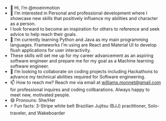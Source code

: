 - 👋 Hi, I’m @moeinmotion
- 👀 I’m interested in Personal and professional development where I showcase new skills that positively influence my abilities and character as a person.
-    I look forward to become an inspiration for others to reference and seek advice to help reach their goals.
- 🌱 I’m currently learning Python and Java as my main programming languages. Frameworks I'm using are React and Material UI to develop flush applications for user interactivity.
-  These skills will set me up for my career advancement as an aspiring software engineer and prepare me for my goal as a Machine learning software engineer.
- 💞️ I’m looking to collaborate on coding projects including Hackathons to advance my technical abilities required for Software engineering.
- 📫 How to reach me? Reach me via email at williams.monnet@gmail.com for professional inquires and coding collbarations. Always happy to meet new, motivated people.
- 😄 Pronouns: She/Her
- ⚡ Fun facts: 3-Stripe white belt Brazilian Jujitsu (BJJ) practitioner, Solo-traveler, and Wakeboarder

<!---
moeinmotion/moeinmotion is a ✨ special ✨ repository because its `README.md` (this file) appears on your GitHub profile.
You can click the Preview link to take a look at your changes.
--->
